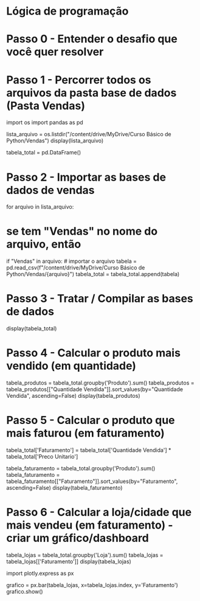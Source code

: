 # Lógica de programação 

# Passo 0 - Entender o desafio que você quer resolver

# Passo 1 - Percorrer todos os arquivos da pasta base de dados (Pasta Vendas)
import os
import pandas as pd

lista_arquivo = os.listdir("/content/drive/MyDrive/Curso Básico de Python/Vendas")
display(lista_arquivo)

tabela_total = pd.DataFrame()

# Passo 2 - Importar as bases de dados de vendas
for arquivo in lista_arquivo:
  # se tem "Vendas" no nome do arquivo, então
  if "Vendas" in arquivo:
    # importar o arquivo
    tabela = pd.read_csv(f"/content/drive/MyDrive/Curso Básico de Python/Vendas/{arquivo}")
    tabela_total = tabela_total.append(tabela)

# Passo 3 - Tratar / Compilar as bases de dados
display(tabela_total)

# Passo 4 - Calcular o produto mais vendido (em quantidade)
tabela_produtos = tabela_total.groupby('Produto').sum()
tabela_produtos = tabela_produtos[["Quantidade Vendida"]].sort_values(by="Quantidade Vendida", ascending=False)
display(tabela_produtos)

# Passo 5 - Calcular o produto que mais faturou (em faturamento)
tabela_total['Faturamento'] = tabela_total['Quantidade Vendida'] * tabela_total['Preco Unitario']

tabela_faturamento = tabela_total.groupby('Produto').sum()
tabela_faturamento = tabela_faturamento[["Faturamento"]].sort_values(by="Faturamento", ascending=False)
display(tabela_faturamento)

# Passo 6 - Calcular a loja/cidade que mais vendeu (em faturamento) - criar um gráfico/dashboard
tabela_lojas = tabela_total.groupby('Loja').sum()
tabela_lojas = tabela_lojas[['Faturamento']]
display(tabela_lojas)

import plotly.express as px

grafico = px.bar(tabela_lojas, x=tabela_lojas.index, y='Faturamento')
grafico.show()
